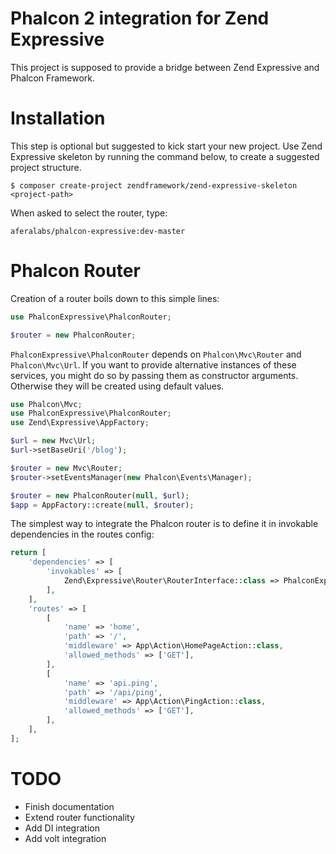 # Phalcon 2 integration for Zend Expressive

This project is supposed to provide a bridge between Zend Expressive and Phalcon Framework.

# Installation

This step is optional but suggested to kick start your new project. Use Zend Expressive skeleton 
by running the command below, to create a suggested project structure.

```
$ composer create-project zendframework/zend-expressive-skeleton <project-path>
```

When asked to select the router, type:

```
aferalabs/phalcon-expressive:dev-master
```

# Phalcon Router

Creation of a router boils down to this simple lines:

```php
use PhalconExpressive\PhalconRouter;

$router = new PhalconRouter;
```

`PhalconExpressive\PhalconRouter` depends on `Phalcon\Mvc\Router` and `Phalcon\Mvc\Url`. If you want to provide 
alternative instances of these services, you might do so by passing them as constructor arguments. Otherwise 
they will be created using default values.

```php
use Phalcon\Mvc;
use PhalconExpressive\PhalconRouter;
use Zend\Expressive\AppFactory;

$url = new Mvc\Url;
$url->setBaseUri('/blog');

$router = new Mvc\Router;
$router->setEventsManager(new Phalcon\Events\Manager);

$router = new PhalconRouter(null, $url);
$app = AppFactory::create(null, $router);
```

The simplest way to integrate the Phalcon router is to define it in invokable dependencies in the routes
config:

```php
return [
    'dependencies' => [
        'invokables' => [
            Zend\Expressive\Router\RouterInterface::class => PhalconExpressive\PhalconRouter::class,
        ],
    ],
    'routes' => [
        [
            'name' => 'home',
            'path' => '/',
            'middleware' => App\Action\HomePageAction::class,
            'allowed_methods' => ['GET'],
        ],
        [
            'name' => 'api.ping',
            'path' => '/api/ping',
            'middleware' => App\Action\PingAction::class,
            'allowed_methods' => ['GET'],
        ],
    ],
];
```

# TODO

* Finish documentation
* Extend router functionality
* Add DI integration
* Add volt integration
